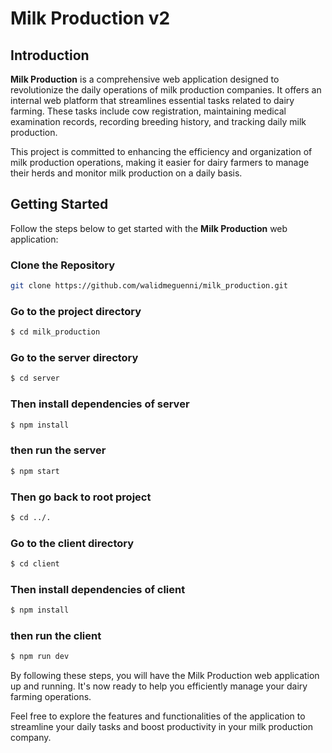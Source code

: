 # Milk Production v2

## Introduction

**Milk Production** is a comprehensive web application designed to revolutionize the daily operations of milk production companies. It offers an internal web platform that streamlines essential tasks related to dairy farming. These tasks include cow registration, maintaining medical examination records, recording breeding history, and tracking daily milk production.

This project is committed to enhancing the efficiency and organization of milk production operations, making it easier for dairy farmers to manage their herds and monitor milk production on a daily basis.

## Getting Started

Follow the steps below to get started with the **Milk Production** web application:

### Clone the Repository

```bash
git clone https://github.com/walidmeguenni/milk_production.git
```

### Go to the project directory

```bash
$ cd milk_production
```

### Go to the server directory

```bash
$ cd server
```

### Then install dependencies of server

```bash
$ npm install
```

### then run the server

```bash
$ npm start
```

### Then go back to root project

```bash
$ cd ../.
```

### Go to the client directory

```bash
$ cd client
```

### Then install dependencies of client

```bash
$ npm install
```

### then run the client

```bash
$ npm run dev
```

By following these steps, you will have the Milk Production web application up and running. It's now ready to help you efficiently manage your dairy farming operations.

Feel free to explore the features and functionalities of the application to streamline your daily tasks and boost productivity in your milk production company.
